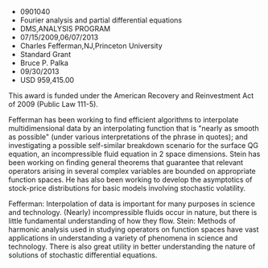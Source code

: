 
* 0901040
* Fourier analysis and partial differential equations
* DMS,ANALYSIS PROGRAM
* 07/15/2009,06/07/2013
* Charles Fefferman,NJ,Princeton University
* Standard Grant
* Bruce P. Palka
* 09/30/2013
* USD 959,415.00

This award is funded under the American Recovery and Reinvestment Act of 2009
(Public Law 111-5).

Fefferman has been working to find efficient algorithms to interpolate
multidimensional data by an interpolating function that is "nearly as smooth as
possible" (under various interpretations of the phrase in quotes); and
investigating a possible self-similar breakdown scenario for the surface QG
equation, an incompressible fluid equation in 2 space dimensions. Stein has been
working on finding general theorems that guarantee that relevant operators
arising in several complex variables are bounded on appropriate function spaces.
He has also been working to develop the asymptotics of stock-price distributions
for basic models involving stochastic volatility.

Fefferman: Interpolation of data is important for many purposes in science and
technology. (Nearly) incompressible fluids occur in nature, but there is little
fundamental understanding of how they flow. Stein: Methods of harmonic analysis
used in studying operators on function spaces have vast applications in
understanding a variety of phenomena in science and technology. There is also
great utility in better understanding the nature of solutions of stochastic
differential equations.
